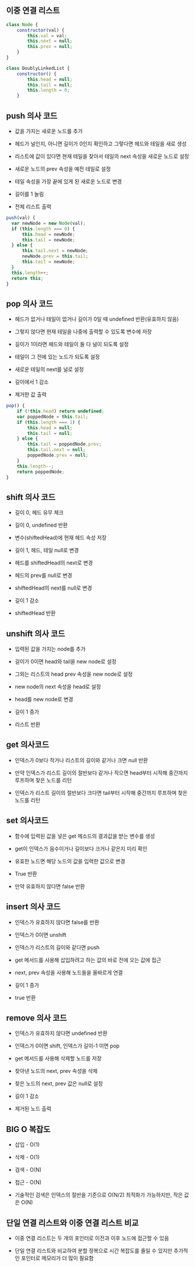 ## 이중 연결 리스트

```js
class Node {
    constructor(val) {
        this.val = val;
        this.next = null;
        this.prev = null;
    }
}

class DoublyLinkedList {
    constructor() {
        this.head = null;
        this.tail = null;
        this.length = 0;
    }
```

## push 의사 코드

- 값을 가지는 새로운 노드를 추가

- 헤드가 널인지, 아니면 길이가 0인지 확인하고 그렇다면 헤드와 테일을 새로 생성

- 리스트에 값이 있다면 현재 테일을 찾아서 테일의 next 속성을 새로운 노드로 설정

- 새로운 노드의 prev 속성을 예전 테일로 설정

- 테일 속성을 가장 끝에 있게 된 새로운 노드로 변경

- 길이를 1 늘림

- 전체 리스트 출력

```js
push(val) {
  var newNode = new Node(val);
  if (this.length === 0) {
      this.head = newNode;
      this.tail = newNode;
  } else {
      this.tail.next = newNode;
      newNode.prev = this.tail;
      this.tail = newNode;
  }
  this.length++;
  return this;
}
```

## pop 의사 코드

- 헤드가 없거나 테일이 없거나 길이가 0일 때 undefined 반환(유효하지 않음)

- 그렇지 않다면 현재 테일을 나중에 출력할 수 있도록 변수에 저장

- 길이가 1이라면 헤드와 테일이 둘 다 널이 되도록 설정

- 테일이 그 전에 있는 노드가 되도록 설정

- 새로운 테일의 next를 널로 설정

- 길이에서 1 감소

- 제거한 값 출력

```js
pop() {
    if (!this.head) return undefined;
    var poppedNode = this.tail;
    if (this.length === 1) {
        this.head = null;
        this.tail = null;
    } else {
        this.tail = poppedNode.prev;
        this.tail.next = null;
        poppedNode.prev = null;
    }
    this.length--;
    return poppedNode;
}
```

## shift 의사 코드

- 길이 0, 헤드 유무 체크

- 길이 0, undefined 반환

- 변수(shiftedHead)에 현재 헤드 속성 저장

- 길이 1, 헤드, 테일 null로 변경

- 헤드를 shiftedHead의 next로 변경

- 헤드의 prev를 null로 변경

- shiftedHead의 next를 null로 변경

- 길이 1 감소

- shiftedHead 반환

## unshift 의사 코드

- 입력된 값을 가지는 node를 추가

- 길이가 0이면 head와 tail을 new node로 설정

- 그외는 리스트의 head prev 속성을 new node로 설정

- new node의 next 속성을 head로 설정

- head를 new node로 변경

- 길이 1 증가

- 리스트 반환

## get 의사코드

- 인덱스가 0보다 작거나 리스트의 길이와 같거나 크면 null 반환

- 만약 인덱스가 리스트 길이의 절반보다 같거나 작으면 head부터 시작해 중간까지 루프하며 찾은 노드를 리턴

- 인덱스가 리스트 길이의 절반보다 크다면 tail부터 시작해 중간까지 루프하며 찾은 노드를 리턴

## set 의사코드

- 함수에 입력된 값을 넣은 get 메소드의 결과값을 받는 변수를 생성

- get이 인덱스가 음수이거나 길이보다 크거나 같은지 미리 확인

- 유효한 노드면 해당 노드의 값을 입력한 값으로 변경

- True 반환

- 만약 유효하지 않다면 false 반환

## insert 의사 코드

- 인덱스가 유효하지 않다면 false를 반환

- 인덱스가 0이면 unshift

- 인덱스가 리스트의 길이와 같다면 push

- get 메서드를 사용해 삽입하려고 하는 값의 바로 전에 오는 값에 접근

- next, prev 속성을 사용해 노드들을 올바르게 연결

- 길이 1 증가

- true 반환

## remove 의사 코드

- 인덱스가 유효하지 않다면 undefined 반환

- 인덱스가 0이면 shift, 인덱스가 길이-1 이면 pop

- get 메서드를 사용해 삭제할 노드를 저장

- 찾아낸 노드의 next, prev 속성을 삭제

- 찾은 노드의 next, prev 값은 null로 설정

- 길이 1 감소

- 제거된 노드 출력

## BIG O 복잡도

- 삽입 - O(1)

- 삭제 - O(1)

- 검색 - O(N)

- 접근 - O(N)

- 기술적인 검색은 인덱스의 절반을 기준으로 O(N/2) 최적화가 가능하지만, 작은 값은 O(N)

## 단일 연결 리스트와 이중 연결 리스트 비교

- 이중 연결 리스트는 두 개의 포인터로 이전과 이후 노드에 접근할 수 있음

- 단일 연결 리스트와 비교하여 분할 정복으로 시간 복잡도를 줄일 수 있지만 추가적인 포인터로 메모리가 더 많이 필요함
